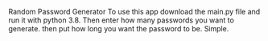 Random Password Generator
To use this app download the main.py file and run it with python 3.8. Then enter how many passwords you want to generate. then put how long you want the password to be. Simple. 
